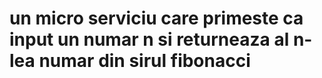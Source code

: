 # un micro serviciu care primeste ca input un numar n si returneaza al n-lea numar din sirul fibonacci
